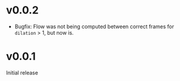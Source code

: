 # v0.0.2

- Bugfix: Flow was not being computed between correct frames for `dilation` > 1, but now is.

# v0.0.1

Initial release
